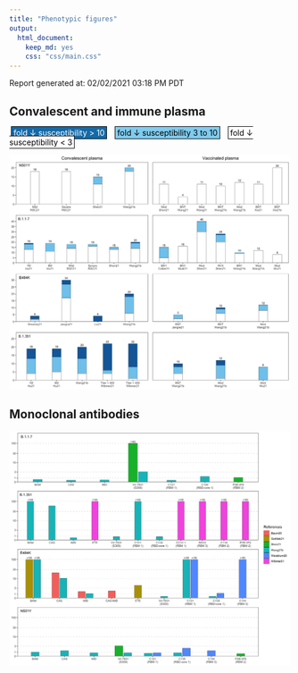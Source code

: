 ```yaml
---
title: "Phenotypic figures"
output:
  html_document:
    keep_md: yes
    css: "css/main.css"
---
```


Report generated at: 02/02/2021 03:18 PM PDT




## Convalescent and immune plasma

<span style="padding: .1rem .2rem; margin: 0 .2rem; border: 1px solid black; background-color: #146aa8; color: white;">fold ↓ susceptibility > 10</span>&nbsp;
<span style="padding: .1rem .2rem; margin: 0 .2rem; border: 1px solid black; background-color: #7fcbee; color: black;">fold ↓ susceptibility 3 to 10</span>&nbsp;
<span style="padding: .1rem .2rem; margin: 0 .2rem; border: 1px solid black; background-color: #ffffff; color: black;">fold ↓ susceptibility < 3</span>

<img src="phenotypic-figs_files/figure-html/plasma-fold-fig-1.png" width="1152" />

## Monoclonal antibodies

<img src="phenotypic-figs_files/figure-html/mab-fold-fig-1.png" width="1152" />
